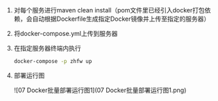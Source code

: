 1. 对每个服务进行maven clean install（pom文件里已经引入docker打包依赖，会自动根据Dockerfile生成指定Docker镜像并上传至指定的服务器）

2. 将docker-compose.yml上传到服务器

3. 在指定服务器终端内执行

   ```bash
   docker-compose -p zhfw up   
   ```

4. 部署运行图

   ![07 Docker批量部署运行图1](07 Docker批量部署运行图1.png)